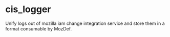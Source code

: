# cis_logger

Unify logs out of mozilla iam change integration service and store them in a format consumable by MozDef.
